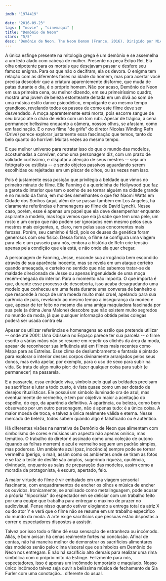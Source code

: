 ```yaml
---

imdb: "1974419"

date: "2016-09-23"
tags: [ "movie" , "cinemaqui" ]
title: "Demônio de Neon"
stars: "5/5"
desc: "Demônio de Neon. The Neon Demon (France, 2016). Dirigido por Nicolas Winding Refn. Escrito por Nicolas Winding Refn, Nicolas Winding Refn, Mary Laws, Polly Stenham. Com Elle Fanning, Karl Glusman, Jena Malone, Bella Heathcote, Abbey Lee, Desmond Harrington, Christina Hendricks, Keanu Reeves, Charles Baker."
---
```

A única esfinge presente na mitologia grega é um demônio e se assemelha a um leão alado com cabeça de mulher. Presente na peça Édipo Rei, Ela olha onipotente para os mortais que desejavam passar e desfere seu famoso enigma. Para os que não o decifram, ela os devora. O enigma tem relação com as diferentes fases na idade do homem, mas para acertar você precisa descobrir que a criatura aparentemente disforme, que muda de patas durante o dia, é o próprio homem. Não por acaso, Demônio de Neon em sua primeira cena, ou melhor dizendo, em seu primeiríssimo quadro, mostra uma jovem de beleza estonteante deitada em um divã ao som de uma música estilo dance psicodélico, empolgante e ao mesmo tempo grandioso, revelando todos os passos de como este filme deve ser desvendado. A moça aparentemente está morta, pois escorre sangue de seu braço até o chão de vidro com um tom rubi. Apesar de trágica, a cena permanece belíssima enquanto a câmera, nossos olhos, se afastam, como em fascinação. E o novo filme "de grife" do diretor Nicolas Winding Refn (Drive) parece explorar justamente essa fascinação que temos, tanto do belo quanto do horrível. Muitas vezes ao mesmo tempo.

E que melhor universo para retratar isso do que o mundo das modelos, acostumadas a conviver, como uma personagem diz, com um prazo de validade curtíssimo, e disputar a atenção de seus mestres -- seja um fotógrafo ou estilista -- e sendo objetos passivos aguardando serem escolhidas ou rejeitadas em um piscar de olhos, ou às vezes nem isso.

Pois é justamente essa posição que privilegia a beldade que vimos no primeiro minuto de filme. Elle Fanning é a queridinha de Hollywood que faz a garota do interior que tem o sonho de se tornar alguém na cidade grande e no mundo da fama, em moldes semelhantes o que fez Naomi Watts em Cidade dos Sonhos (aqui, além de se passar também em Los Angeles, há claramente referências e homenagens ao filme de David Lynch). Nesse caso, porém, esse é apenas um papel que ela deve desempenhar enquanto aspirante a modelo, mas logo vemos que ela já sabe que tem uma pele, um rosto e um corpo que não podem ser ignorados nem mesmo pelos seus mestres mais exigentes, e, claro, nem pelas suas concorrentes mais ferozes. Porém, seu caminho é fácil, pois os deuses da genética foram generosos com seu físico. Dessa forma, o filme se configura uma viagem para ela e um passeio para nós, embora a história de Refn crie tensão apenas pela condição que ela está, e não onde ela quer chegar.

A personagem de Fanning, Jesse, esconde sua arrogância bem escondido através de sua aparência inocente, mas se revela em um ataque certeiro quando ameaçada, e certeiro no sentido que não sabemos tratar-se de maldade direcionada de Jesse ou apenas ingenuidade de uma moça recém-chegada do interior. Para o momento não importa. O que importa é que, durante esse processo de descoberta, isso acaba desagradando uma modelo que conheceu em uma festa durante uma conversa de banheiro e que responde à moça de uma moeda muito mais cruel, apelando para sua carência de pais, revelando ao mesmo tempo a insegurança da modeo e que, apesar de ter feito no mesmo dia uma amiga maquiadora fascinada por sua pele (a ótima Jena Malone) descobre que não existem muito segredos no mundo da moda, já que qualquer informação obtida pelas colegas poderá ser usada contra ela.

Apesar de utilizar referências e homenagens ao estilo que pretende utilizar -- onde até 2001: Uma Odisseia no Espaço parece ter sua parcela -- o filme escrito a várias mãos não se resume em repetir os clichês da área da moda, apesar de reconhecer sua influência até em filmes mais recentes como Mapa para as Estrelas. Esse clima de deslumbramento e fantasia é pintado para explorar o interior desses corpos divinamente arranjados pelos seus donos, mas evita apelar, por exemplo, para o uso de sexo para subir na vida. Se trata de algo muito pior: de fazer qualquer coisa para subir (e permanecer) na passarela.

E a passarela, essa entidade viva, símbolo pelo qual as beldades precisam se sacrificar e lutar a todo custo, é vista quase como um ser dotado de desejos ritualísticos. Ele possui um símbolo iluminado ora de azul, mas eventualmente de vermelho, e tem por objetivo maior a aceitação do espelho, do ego, da aparência definitiva. A aparência, ou beleza, como bem observado por um outro personagem, não é apenas tudo: é a única coisa. A maior moeda de troca, e talvez a única realmente válida e eterna. Nesse mercado de beleza, todos sabem quando algo é falsificado ou é autêntico.

Há diferentes visões na narrativa de Demônio de Neon que alimentam com simbolismo de cores e músicas um aspecto não apenas onírico, mas temático. O trabalho do diretor é assinado como uma coleção de outono (quando as folhas morrem) e azul e vermelho seguem um padrão simples, mas poderoso. Um ambiente azul (paz, inocência) sempre pode se tornar vermelho (perigo, o mal), assim como os ambientes onde se tiram as fotos e se faz o teste de desfile são amplos, sugerindo riqueza, opulência, divindade, enquanto as salas de preparação das modelos, assim como a moradia da protagonista, é escuro, apertado, feio.

A maior virtude do filme é vir embalado em uma viagem sensorial fascinante, com enquadramentos de encher os olhos e música de encher os ouvidos. Ironicamente, se analisado como metalinguagem, pode acusar a própria "hipocrisia" do espectador em se deliciar com um trabalho feito por uma equipe que trabalha para entregar o máximo de prazer no audiovisual. Pense nisso quando estiver elogiando a entrega total da atriz X ou do ator Y e verá que o filme não se resume em um trabalho específico do mundo da moda. A arte exige sacrifícios que pessoas estão dispostas a correr e espectadores dispostos a assistir.

Talvez por isso todo o filme dê essa sensação de estranheza  ou incômodo. Aliás, é bom avisar: há cenas realmente fortes na conclusão. Afinal de contas, não há maneira melhor de demonstrar os sacrifícios alimentares das modelos senão pelo clima visceral que os símbolos em Demônio de Neon nos entregam. E não há sacrifício alto demais para realizar uma rima simbólica com o próprio mito da Esfinge. Felizmente para nós, espectadores, isso é apenas um incômodo temporário e maquiado. Nosso único incômodo talvez seja ouvir a belíssima música de fechamento de Sia Furler com uma conotação... diferente do usual.
